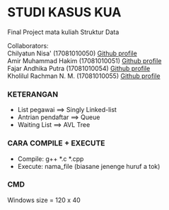 # STUDI KASUS KUA
Final Project mata kuliah Struktur Data

Collaborators:
<br>Chilyatun Nisa'         (17081010050) [Github profile](https://github.com/chilaact)
<br>Amir Muhammad Hakim     (17081010051) [Github profile](https://github.com/mramirid/)
<br>Fajar Andhika Putra     (17081010054) [Github profile](https://github.com/FjDhika)
<br>Kholilul Rachman N. M.  (17081010055) [Github profile](https://github.com/kholilboy)

### KETERANGAN
- List pegawai ==> Singly Linked-list
- Antrian pendaftar ==> Queue
- Waiting List ==> AVL Tree

### CARA COMPILE + EXECUTE
- Compile: g++ *.c *.cpp
- Execute: nama_file (biasane jenenge huruf a tok)

### CMD
Windows size = 120 x 40
